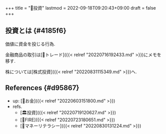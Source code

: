 +++
title = "📝投資"
lastmod = 2022-09-18T09:20:43+09:00
draft = false
+++

## 投資とは {#4185f6}

価値に資金を投じる行為.

金融商品の取引は[📝トレード]({{< relref "20220716192433.md" >}})にメモを移す.

株については[株式投資]({{< relref "20220831115349.md" >}})へ.


## References {#d95867}

-   up: [📂お金]({{< relref "20220603151800.md" >}})
-   refs.
    -   [🏛投資]({{< relref "20220719120627.md" >}})
    -   [📝FIRE]({{< relref "20220723180651.md" >}})
    -   [🔖マネーリテラシー]({{< relref "20220830131224.md" >}})
